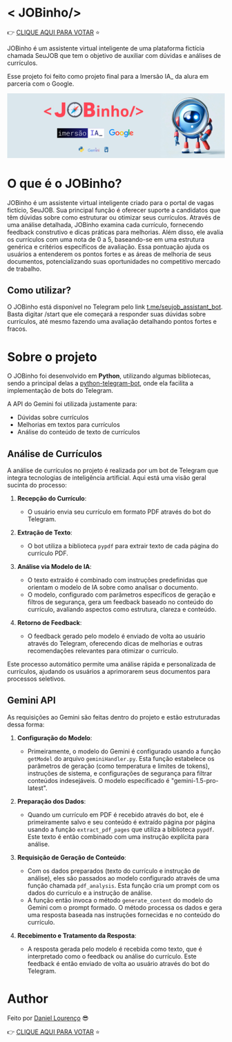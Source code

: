 # < JOBinho/>

:point_right: [CLIQUE AQUI PARA VOTAR](https://discordapp.com/channels/1228404913705451612/1228406162618060913/1238607845293953166) :star:

JOBinho é um assistente virtual inteligente de uma plataforma fictícia chamada SeuJOB que tem o objetivo de auxiliar com dúvidas e análises de currículos.

Esse projeto foi feito como projeto final para a Imersão IA_ da alura em parceria com o Google.

![img](/docs/img/JOBinhoBotBanner.png)


# O que é o JOBinho?


JOBinho é um assistente virtual inteligente criado para o portal de vagas fictício, SeuJOB. Sua principal função é oferecer suporte a candidatos que têm dúvidas sobre como estruturar ou otimizar seus currículos. Através de uma análise detalhada, JOBinho examina cada currículo, fornecendo feedback construtivo e dicas práticas para melhorias. Além disso, ele avalia os currículos com uma nota de 0 a 5, baseando-se em uma estrutura genérica e critérios específicos de avaliação. Essa pontuação ajuda os usuários a entenderem os pontos fortes e as áreas de melhoria de seus documentos, potencializando suas oportunidades no competitivo mercado de trabalho.

## Como utilizar?

O JOBinho está disponível no Telegram pelo link [t.me/seujob_assistant_bot](https://t.me/seujob_assistant_bot). Basta digitar /start que ele começará a responder suas dúvidas sobre currículos, até mesmo fazendo uma avaliação detalhando pontos fortes e fracos.

# Sobre o projeto

O JOBinho foi desenvolvido em **Python**, utilizando algumas bibliotecas, sendo a principal delas a [python-telegram-bot](https://python-telegram-bot.org/), onde ela facilita a implementação de bots do Telegram.

A API do Gemini foi utilizada justamente para:

- Dúvidas sobre currículos
- Melhorias em textos para currículos    
- Análise do conteúdo de texto de currículos


## Análise de Currículos

A análise de currículos no projeto é realizada por um bot de Telegram que integra tecnologias de inteligência artificial. Aqui está uma visão geral sucinta do processo:

1. **Recepção do Currículo**:
   - O usuário envia seu currículo em formato PDF através do bot do Telegram.

2. **Extração de Texto**:
   - O bot utiliza a biblioteca `pypdf` para extrair texto de cada página do currículo PDF.

3. **Análise via Modelo de IA**:
   - O texto extraído é combinado com instruções predefinidas que orientam o modelo de IA sobre como analisar o documento.
   - O modelo, configurado com parâmetros específicos de geração e filtros de segurança, gera um feedback baseado no conteúdo do currículo, avaliando aspectos como estrutura, clareza e conteúdo.

4. **Retorno de Feedback**:
   - O feedback gerado pelo modelo é enviado de volta ao usuário através do Telegram, oferecendo dicas de melhorias e outras recomendações relevantes para otimizar o currículo.

Este processo automático permite uma análise rápida e personalizada de currículos, ajudando os usuários a aprimorarem seus documentos para processos seletivos.

## Gemini API

As requisições ao Gemini são feitas dentro do projeto e estão estruturadas dessa forma:

1. **Configuração do Modelo**:
   - Primeiramente, o modelo do Gemini é configurado usando a função `getModel` do arquivo `geminiHandler.py`. Esta função estabelece os parâmetros de geração (como temperatura e limites de tokens), instruções de sistema, e configurações de segurança para filtrar conteúdos indesejáveis. O modelo especificado é "gemini-1.5-pro-latest".

2. **Preparação dos Dados**:
   - Quando um currículo em PDF é recebido através do bot, ele é primeiramente salvo e seu conteúdo é extraído página por página usando a função `extract_pdf_pages` que utiliza a biblioteca `pypdf`. Este texto é então combinado com uma instrução explícita para análise.

3. **Requisição de Geração de Conteúdo**:
   - Com os dados preparados (texto do currículo e instrução de análise), eles são passados ao modelo configurado através de uma função chamada `pdf_analysis`. Esta função cria um prompt com os dados do currículo e a instrução de análise.
   - A função então invoca o método `generate_content` do modelo do Gemini com o prompt formado. O método processa os dados e gera uma resposta baseada nas instruções fornecidas e no conteúdo do currículo.

4. **Recebimento e Tratamento da Resposta**:
   - A resposta gerada pelo modelo é recebida como texto, que é interpretado como o feedback ou análise do currículo. Este feedback é então enviado de volta ao usuário através do bot do Telegram.

# Author

Feito por [Daniel Lourenço](https://github.com/danluan) 😎

:point_right: [CLIQUE AQUI PARA VOTAR](https://discordapp.com/channels/1228404913705451612/1228406162618060913/1238607845293953166) :star:
